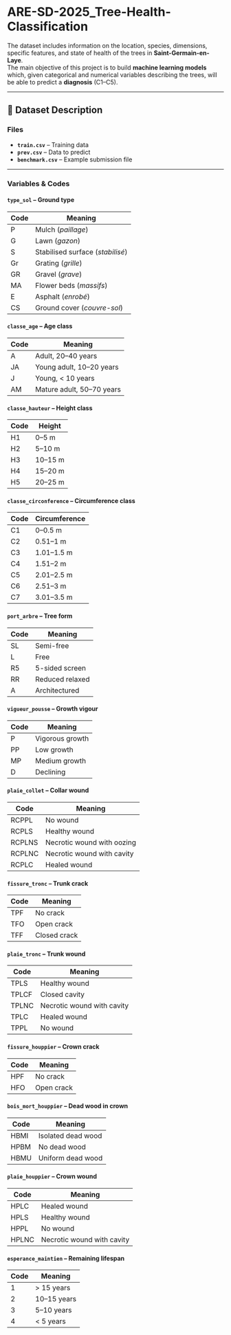 # ARE-SD-2025_Tree-Health-Classification

The dataset includes information on the location, species, dimensions, specific features, and state of health of the trees in **Saint-Germain-en-Laye**.  
The main objective of this project is to build **machine learning models** which, given categorical and numerical variables describing the trees, will be able to predict a **diagnosis** (C1–C5).  

---

## 📂 Dataset Description

### Files
- **`train.csv`** – Training data  
- **`prev.csv`** – Data to predict  
- **`benchmark.csv`** – Example submission file  

---

### Variables & Codes

#### `type_sol` – Ground type
| Code | Meaning |
|------|---------|
| P    | Mulch (*paillage*) |
| G    | Lawn (*gazon*) |
| S    | Stabilised surface (*stabilisé*) |
| Gr   | Grating (*grille*) |
| GR   | Gravel (*grave*) |
| MA   | Flower beds (*massifs*) |
| E    | Asphalt (*enrobé*) |
| CS   | Ground cover (*couvre-sol*) |

#### `classe_age` – Age class
| Code | Meaning |
|------|---------|
| A    | Adult, 20–40 years |
| JA   | Young adult, 10–20 years |
| J    | Young, < 10 years |
| AM   | Mature adult, 50–70 years |

#### `classe_hauteur` – Height class
| Code | Height |
|------|--------|
| H1   | 0–5 m |
| H2   | 5–10 m |
| H3   | 10–15 m |
| H4   | 15–20 m |
| H5   | 20–25 m |

#### `classe_circonference` – Circumference class
| Code | Circumference |
|------|---------------|
| C1   | 0–0.5 m |
| C2   | 0.51–1 m |
| C3   | 1.01–1.5 m |
| C4   | 1.51–2 m |
| C5   | 2.01–2.5 m |
| C6   | 2.51–3 m |
| C7   | 3.01–3.5 m |

#### `port_arbre` – Tree form
| Code | Meaning |
|------|---------|
| SL   | Semi-free |
| L    | Free |
| R5   | 5-sided screen |
| RR   | Reduced relaxed |
| A    | Architectured |

#### `vigueur_pousse` – Growth vigour
| Code | Meaning |
|------|---------|
| P    | Vigorous growth |
| PP   | Low growth |
| MP   | Medium growth |
| D    | Declining |

#### `plaie_collet` – Collar wound
| Code | Meaning |
|------|---------|
| RCPPL | No wound |
| RCPLS | Healthy wound |
| RCPLNS | Necrotic wound with oozing |
| RCPLNC | Necrotic wound with cavity |
| RCPLC | Healed wound |

#### `fissure_tronc` – Trunk crack
| Code | Meaning |
|------|---------|
| TPF  | No crack |
| TFO  | Open crack |
| TFF  | Closed crack |

#### `plaie_tronc` – Trunk wound
| Code | Meaning |
|------|---------|
| TPLS  | Healthy wound |
| TPLCF | Closed cavity |
| TPLNC | Necrotic wound with cavity |
| TPLC  | Healed wound |
| TPPL  | No wound |

#### `fissure_houppier` – Crown crack
| Code | Meaning |
|------|---------|
| HPF  | No crack |
| HFO  | Open crack |

#### `bois_mort_houppier` – Dead wood in crown
| Code | Meaning |
|------|---------|
| HBMI | Isolated dead wood |
| HPBM | No dead wood |
| HBMU | Uniform dead wood |

#### `plaie_houppier` – Crown wound
| Code | Meaning |
|------|---------|
| HPLC  | Healed wound |
| HPLS  | Healthy wound |
| HPPL  | No wound |
| HPLNC | Necrotic wound with cavity |

#### `esperance_maintien` – Remaining lifespan
| Code | Meaning |
|------|---------|
| 1 | > 15 years |
| 2 | 10–15 years |
| 3 | 5–10 years |
| 4 | < 5 years |

